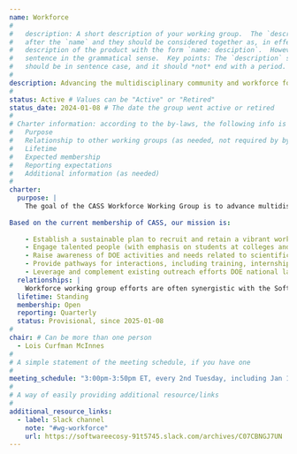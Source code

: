 ```yaml
---
name: Workforce
#
#   description: A short description of your working group.  The `description` is always shown immediately 
#   after the `name` and they should be considered together as, in effect constructing a sentence-length 
#   description of the product with the form `name: desciption`.  However it does not need to be a complete 
#   sentence in the grammatical sense.  Key points: The `description` should *not* repeat the `name`, it 
#   should be in sentence case, and it should *not* end with a period.
# 
description: Advancing the multidisciplinary community and workforce for next-generation computing sciences, with emphasis on scientific software
#
status: Active # Values can be "Active" or "Retired"
status_date: 2024-01-08 # The date the group went active or retired
#
# Charter information: according to the by-laws, the following info is expected:
#   Purpose
#   Relationship to other working groups (as needed, not required by by-laws)
#   Lifetime
#   Expected membership
#   Reporting expectations
#   Additional information (as needed)
#
charter:
  purpose: |
    The goal of the CASS Workforce Working Group is to advance multidisciplinary leadership in next-generation computing sciences, with emphasis on robust and innovative scientific software as a cornerstone of advancing basic science, innovation, and security.
    
Based on the current membership of CASS, our mission is:
   
    - Establish a sustainable plan to recruit and retain a vibrant workforce in the DOE HPC/AI community by fostering a supportive culture for all.
    - Engage talented people (with emphasis on students at colleges and universities throughout the U.S.) with the potential for strong skills and interest in HPC/AI.
    - Raise awareness of DOE activities and needs related to scientific applications, software technologies, hardware, and infrastructure.
    - Provide pathways for interactions, including training, internships, collaborations, and seamless entry into HPC/scientific software careers.
    - Leverage and complement existing outreach efforts DOE national laboratories, computing facilities, and the HPC computational science community.
  relationships: |
    Workforce working group efforts are often synergistic with the Software Ecosystem, Impact Framework and User-Developer Experience (UDX) working groups. 
  lifetime: Standing
  membership: Open
  reporting: Quarterly
  status: Provisional, since 2025-01-08
#
chair: # Can be more than one person
  - Lois Curfman McInnes
#
# A simple statement of the meeting schedule, if you have one
#
meeting_schedule: "3:00pm-3:50pm ET, every 2nd Tuesday, including Jan 14, 2025"
#
# A way of easily providing additional resource/links
#
additional_resource_links:
  - label: Slack channel
    note: "#wg-workforce"
    url: https://softwareecosy-91t5745.slack.com/archives/C07CBNGJ7UN
---
```

